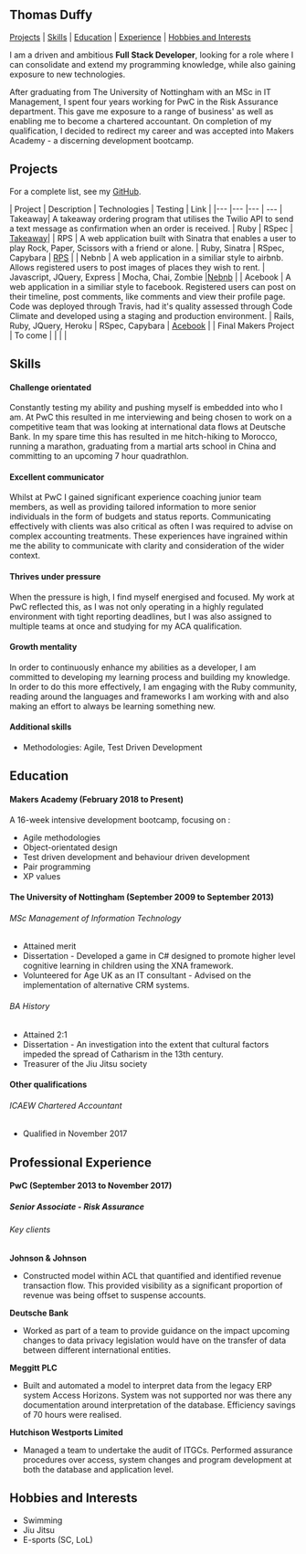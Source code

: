 ## Thomas Duffy

[Projects](#projects) | [Skills](#skills) | [Education](#education) | [Experience](#experience) | [Hobbies and Interests](#hobbies-and-interests)  

I am a driven and ambitious **Full Stack Developer**, looking for a role where I can consolidate and extend my programming knowledge, while also gaining exposure to new technologies.

After graduating from The University of Nottingham with an MSc in IT Management, I spent four years working for PwC in the Risk Assurance department. This gave me exposure to a range of business' as well as enabling me to become a chartered accountant. On completion of my qualification, I decided to redirect my career and was accepted into Makers Academy - a discerning development bootcamp. 

## Projects

For a complete list, see my [GitHub](https://github.com/TomJamesDuffy).

| Project   | Description | Technologies | Testing |  Link |
|---        |---         |---           | ---
| Takeaway| A takeaway ordering program that utilises the Twilio API to send a text message as confirmation when an order is received. | Ruby | RSpec | [Takeaway](https://github.com/TomJamesDuffy/Takeaway)|
| RPS | A web application built with Sinatra that enables a user to play Rock, Paper, Scissors with a friend or alone.  | Ruby, Sinatra | RSpec, Capybara | [RPS](https://github.com/TomJamesDuffy/RPS) |
| Nebnb | A web application in a similiar style to airbnb. Allows registered users to post images of places they wish to rent. | Javascript, JQuery, Express | Mocha, Chai, Zombie |[Nebnb](https://github.com/TomJamesDuffy/Nebnb) |
| Acebook | A web application in a similiar style to facebook. Registered users can post on their timeline, post comments, like comments and view their profile page. Code was deployed through Travis, had it's quality assessed through Code Climate and developed using a staging and production environment.  | Rails, Ruby, JQuery, Heroku | RSpec, Capybara | [Acebook](https://github.com/TomJamesDuffy/acebook-dart) |
| Final Makers Project | To come | | | |


## Skills

#### Challenge orientated

Constantly testing my ability and pushing myself is embedded into who I am. At PwC this resulted in me interviewing and being chosen to work on a competitive team that was looking at international data flows at Deutsche Bank. In my spare time this has resulted in me hitch-hiking to Morocco, running a marathon, graduating from a martial arts school in China and committing to an upcoming 7 hour quadrathlon.

#### Excellent communicator

Whilst at PwC I gained significant experience coaching junior team members, as well as providing tailored information to more senior individuals in the form of budgets and status reports. Communicating effectively with clients was also critical as often I was required to advise on complex accounting treatments.  These experiences have ingrained within me the ability to communicate with clarity and consideration of the wider context.

#### Thrives under pressure

When the pressure is high, I find myself energised and focused. My work at PwC reflected this, as I was not only operating in a highly regulated environment with tight reporting deadlines, but I was also assigned to multiple teams at once and studying for my ACA qualification.

#### Growth mentality

In order to continuously enhance my abilities as a developer, I am committed to developing my learning process and building my knowledge. In order to do this more effectively, I am engaging with the Ruby community, reading around the languages and frameworks I am working with and also making an effort to always be learning something new. 

#### Additional skills
* Methodologies: Agile, Test Driven Development

## Education

#### Makers Academy (February 2018 to Present)

A 16-week intensive development bootcamp, focusing on :

* Agile methodologies
* Object-orientated design
* Test driven development and behaviour driven development
* Pair programming
* XP values

#### The University of Nottingham (September 2009 to September 2013)
###### MSc Management of Information Technology
- Attained merit
- Dissertation - Developed a game in C# designed to promote higher level cognitive learning in children using the XNA framework.
- Volunteered for Age UK as an IT consultant - Advised on the implementation of alternative CRM systems.

###### BA History
- Attained 2:1
- Dissertation - An investigation into the extent that cultural factors impeded the spread of Catharism in the 13th century.
- Treasurer of the Jiu Jitsu society

#### Other qualifications
###### ICAEW Chartered Accountant
- Qualified in November 2017

## Professional Experience

#### PwC (September 2013 to November 2017)    
##### Senior Associate - Risk Assurance

###### Key clients
**Johnson & Johnson**
- Constructed model within ACL that quantified and identified revenue transaction flow. This  provided visibility as a significant proportion of revenue was being offset to suspense accounts.

**Deutsche Bank**
- Worked as part of a team to provide guidance on the impact upcoming changes to data privacy legislation would have on the transfer of data between different international entities.

**Meggitt PLC**
- Built and automated a model to interpret data from the legacy ERP system Access Horizons. System was not supported nor was there any documentation around interpretation of the database. Efficiency savings of 70 hours were realised.

**Hutchison Westports Limited**
- Managed a team to undertake the audit of ITGCs. Performed assurance procedures over access, system changes and program development at both the database and application level.


## Hobbies and Interests
- Swimming
- Jiu Jitsu
- E-sports (SC, LoL)
